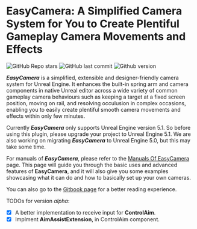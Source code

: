# EasyCamera: A Simplified Camera System for You to Create Plentiful Gameplay Camera Movements and Effects

![GitHub Repo stars](https://img.shields.io/github/stars/littlesulley/UnrealEasyCamera)
![GitHub last commit](https://img.shields.io/github/last-commit/littlesulley/UnrealEasyCamera)
![Github version](https://img.shields.io/badge/version-v0.1-green)

***EasyCamera*** is a simplified, extensible and designer-friendly camera system for Unreal Engine. It enhances the built-in spring arm and camera components in native Unreal editor across a wide variety of common gameplay camera behaviours such as keeping a target at a fixed screen position, moving on rail, and resolving occulusion in complex occasions, enabling you to easily create plentiful smooth camera movements and effects within only few minutes.

Currently ***EasyCamera*** only supports Unreal Engine version 5.1. So before using this plugin, please upgrade your project to Unreal Engine 5.1. We are also working on migrating ***EasyCamera*** to Unreal Engine 5.0, but this may take some time.

For manuals of ***EasyCamera***, please refer to the [Manuals Of EasyCamera](Docs/ManualsOfEasyCamera.md) page. This page will guide you through the basic uses and advanced features of **EasyCamera**, and it will also give you some examples showcasing what it can do and how to basically set up your own cameras.

You can also go to the [Gitbook page](https://sulleyyys-organization.gitbook.io/manuals-of-easycamera/) for a better reading experience.

TODOs for version *alpha*:

- [x] A better implementation to receive input for **ControlAim**.
- [x] Implment **AimAssistExtension**, in ControlAim component.
